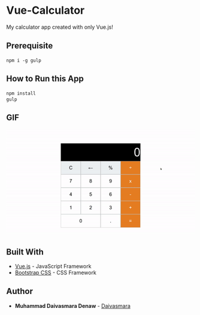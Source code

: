 # Vue-Calculator
My calculator app created with only Vue.js!


## Prerequisite
```
npm i -g gulp
```

## How to Run this App
```
npm install
gulp
```

## GIF
![GIF](screenshoots/ss.gif)

## Built With

* [Vue.js](https://vuejs.org/) - JavaScript Framework
* [Bootstrap CSS](http://getbootstrap.com/) - CSS Framework

## Author

* **Muhammad Daivasmara Denaw** - [Daivasmara](https://github.com/Daivasmara)
